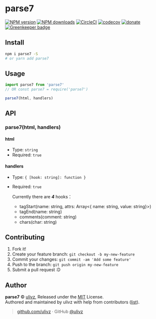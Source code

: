 
# parse7

[![NPM version](https://img.shields.io/npm/v/parse7.svg?style=flat)](https://npmjs.com/package/parse7) [![NPM downloads](https://img.shields.io/npm/dm/parse7.svg?style=flat)](https://npmjs.com/package/parse7) [![CircleCI](https://circleci.com/gh/ULIVZ/parse7/tree/master.svg?style=shield)](https://circleci.com/gh/ULIVZ/parse7/tree/master)  [![codecov](https://codecov.io/gh/ULIVZ/parse7/branch/master/graph/badge.svg)](https://codecov.io/gh/ULIVZ/parse7)
 [![donate](https://img.shields.io/badge/$-donate-ff69b4.svg?maxAge=2592000&style=flat)](https://github.com/ULIVZ/donate) [![Greenkeeper badge](https://badges.greenkeeper.io/ulivz/parse7.svg)](https://greenkeeper.io/)

## Install

```bash
npm i parse7 -S
# or yarn add parse7
```

## Usage

```js
import parse7 from 'parse7'
// OR const parse7 = require('parse7')

parse7(html, handlers)
```

## API

### parse7(html, handlers)

#### html
- Type: `string`
- Required: `true`

#### handlers
- Type: `{ [hook: string]: function }`
- Required: `true`

  Currently there are _**4**_ hooks：
  
  - tagStart(name: string, attrs: Array<{ name: string, value: string}>)
  - tagEnd(name: string)
  - comments(comment: string)
  - chars(char: string)


## Contributing

1. Fork it!
2. Create your feature branch: `git checkout -b my-new-feature`
3. Commit your changes: `git commit -am 'Add some feature'`
4. Push to the branch: `git push origin my-new-feature`
5. Submit a pull request :D


## Author

**parse7** © [ulivz](https://github.com/ULIVZ), Released under the [MIT](./LICENSE) License.<br>
Authored and maintained by ulivz with help from contributors ([list](https://github.com/ULIVZ/parse7/contributors)).

> [github.com/ulivz](https://github.com/ulivz) · GitHub [@ulivz](https://github.com/ULIVZ)
